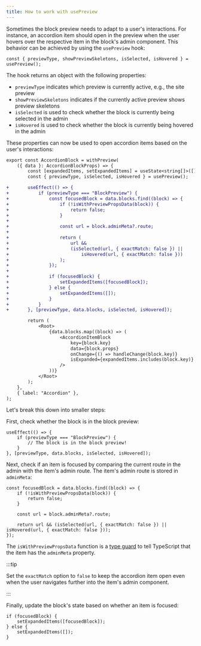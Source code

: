 ```yaml
---
title: How to work with usePreview
---
```


Sometimes the block preview needs to adapt to a user's interactions.
For instance, an accordion item should open in the preview when the user hovers over the respective item in the block's admin component.
This behavior can be achieved by using the `usePreview` hook:

```tsx
const { previewType, showPreviewSkeletons, isSelected, isHovered } = usePreview();
```

The hook returns an object with the following properties:

-   `previewType` indicates which preview is currently active, e.g., the site preview
-   `showPreviewSkeletons` indicates if the currently active preview shows preview skeletons
-   `isSelected` is used to check whether the block is currently being selected in the admin
-   `isHovered` is used to check whether the block is currently being hovered in the admin

These properties can now be used to open accordion items based on the user's interactions:

```diff title="AccordionBlock.tsx"
export const AccordionBlock = withPreview(
    ({ data }: AccordionBlockProps) => {
        const [expandedItems, setExpandedItems] = useState<string[]>([]);
        const { previewType, isSelected, isHovered } = usePreview();

+       useEffect(() => {
+           if (previewType === "BlockPreview") {
+               const focusedBlock = data.blocks.find((block) => {
+                   if (!isWithPreviewPropsData(block)) {
+                       return false;
+                   }
+
+                   const url = block.adminMeta?.route;
+
+                   return (
+                       url &&
+                       (isSelected(url, { exactMatch: false }) ||
+                           isHovered(url, { exactMatch: false }))
+                   );
+               });
+
+               if (focusedBlock) {
+                   setExpandedItems([focusedBlock]);
+               } else {
+                   setExpandedItems([]);
+               }
+           }
+       }, [previewType, data.blocks, isSelected, isHovered]);

        return (
            <Root>
                {data.blocks.map((block) => (
                    <AccordionItemBlock
                        key={block.key}
                        data={block.props}
                        onChange={() => handleChange(block.key)}
                        isExpanded={expandedItems.includes(block.key)}
                    />
                ))}
            </Root>
        );
    },
    { label: "Accordion" },
);
```

Let's break this down into smaller steps:

First, check whether the block is in the block preview:

```tsx
useEffect(() => {
    if (previewType === "BlockPreview") {
        // The block is in the block preview!
    }
}, [previewType, data.blocks, isSelected, isHovered]);
```

Next, check if an item is focused by comparing the current route in the admin with the item's admin route.
The item's admin route is stored in `adminMeta`:

```tsx
const focusedBlock = data.blocks.find((block) => {
    if (!isWithPreviewPropsData(block)) {
        return false;
    }

    const url = block.adminMeta?.route;

    return url && (isSelected(url, { exactMatch: false }) || isHovered(url, { exactMatch: false }));
});
```

The `isWithPreviewPropsData` function is a [type guard](https://www.typescriptlang.org/docs/handbook/2/narrowing.html) to tell TypeScript that the item has the `adminMeta` property.

:::tip

Set the `exactMatch` option to `false` to keep the accordion item open even when the user navigates further into the item's admin component.

:::

Finally, update the block's state based on whether an item is focused:

```tsx
if (focusedBlock) {
    setExpandedItems([focusedBlock]);
} else {
    setExpandedItems([]);
}
```
